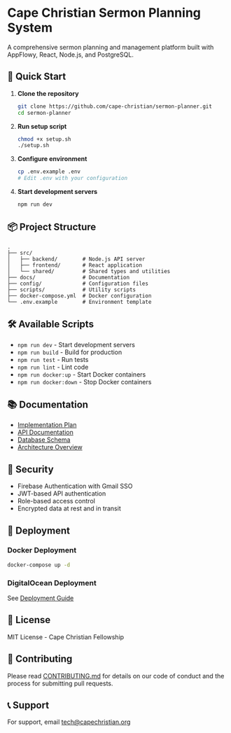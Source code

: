 # Cape Christian Sermon Planning System

A comprehensive sermon planning and management platform built with AppFlowy, React, Node.js, and PostgreSQL.

## 🚀 Quick Start

1. **Clone the repository**
   ```bash
   git clone https://github.com/cape-christian/sermon-planner.git
   cd sermon-planner
   ```

2. **Run setup script**
   ```bash
   chmod +x setup.sh
   ./setup.sh
   ```

3. **Configure environment**
   ```bash
   cp .env.example .env
   # Edit .env with your configuration
   ```

4. **Start development servers**
   ```bash
   npm run dev
   ```

## 📦 Project Structure

```
.
├── src/
│   ├── backend/        # Node.js API server
│   ├── frontend/       # React application
│   └── shared/         # Shared types and utilities
├── docs/               # Documentation
├── config/             # Configuration files
├── scripts/            # Utility scripts
├── docker-compose.yml  # Docker configuration
└── .env.example        # Environment template
```

## 🛠️ Available Scripts

- `npm run dev` - Start development servers
- `npm run build` - Build for production
- `npm run test` - Run tests
- `npm run lint` - Lint code
- `npm run docker:up` - Start Docker containers
- `npm run docker:down` - Stop Docker containers

## 📚 Documentation

- [Implementation Plan](docs/implementation-plan.md)
- [API Documentation](docs/api/openapi.yaml)
- [Database Schema](docs/database/schema.sql)
- [Architecture Overview](architecture.md)

## 🔐 Security

- Firebase Authentication with Gmail SSO
- JWT-based API authentication
- Role-based access control
- Encrypted data at rest and in transit

## 🚢 Deployment

### Docker Deployment
```bash
docker-compose up -d
```

### DigitalOcean Deployment
See [Deployment Guide](docs/deployment.md)

## 📄 License

MIT License - Cape Christian Fellowship

## 🤝 Contributing

Please read [CONTRIBUTING.md](CONTRIBUTING.md) for details on our code of conduct and the process for submitting pull requests.

## 📞 Support

For support, email tech@capechristian.org
